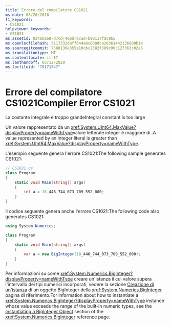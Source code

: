 ```yaml
---
title: Errore del compilatore CS1021
ms.date: 08/20/2018
f1_keywords:
- CS1021
helpviewer_keywords:
- CS1021
ms.assetid: 0346ba58-d7cd-40bd-bcad-b90117fdc9b5
ms.openlocfilehash: 5117332daff644a8c800dca28361442136880b1e
ms.sourcegitcommit: 7588136e355e10cbc2582f389c90c127363c02a5
ms.translationtype: MT
ms.contentlocale: it-IT
ms.lasthandoff: 03/12/2020
ms.locfileid: "79171547"
---
```

# <a name="compiler-error-cs1021"></a><span data-ttu-id="e9d59-102">Errore del compilatore CS1021</span><span class="sxs-lookup"><span data-stu-id="e9d59-102">Compiler Error CS1021</span></span>

<span data-ttu-id="e9d59-103">La costante integrale è troppo grande</span><span class="sxs-lookup"><span data-stu-id="e9d59-103">Integral constant is too large</span></span>  
  
<span data-ttu-id="e9d59-104">Un valore rappresentato da un <xref:System.UInt64.MaxValue?displayProperty=nameWithType>valore letterale integer è maggiore di .</span><span class="sxs-lookup"><span data-stu-id="e9d59-104">A value represented by an integer literal is greater than <xref:System.UInt64.MaxValue?displayProperty=nameWithType>.</span></span>  
  
<span data-ttu-id="e9d59-105">L'esempio seguente genera l'errore CS1021:</span><span class="sxs-lookup"><span data-stu-id="e9d59-105">The following sample generates CS1021:</span></span>  

```csharp
// CS1021.cs  
class Program
{
    static void Main(string[] args)
    {
        int a = 18_446_744_073_709_552_000;
    }
}  
```

<span data-ttu-id="e9d59-106">Il codice seguente genera anche l'errore CS1021:</span><span class="sxs-lookup"><span data-stu-id="e9d59-106">The following code also generates CS1021:</span></span>

```csharp
using System.Numerics;

class Program
{
    static void Main(string[] args)
    {
        var a = new BigInteger(18_446_744_073_709_552_000);
    }
}
```

<span data-ttu-id="e9d59-107">Per informazioni su come <xref:System.Numerics.BigInteger?displayProperty=nameWithType> creare un'istanza il cui valore supera l'intervallo dei tipi numerici incorporati, vedere la sezione [Creazione di un'istanza](https://docs.microsoft.com/dotnet/api/System.Numerics.BigInteger#instantiating-a-biginteger-object) di un oggetto BigInteger della <xref:System.Numerics.BigInteger> pagina di riferimento.</span><span class="sxs-lookup"><span data-stu-id="e9d59-107">For information about how to instantiate a <xref:System.Numerics.BigInteger?displayProperty=nameWithType> instance whose value exceeds the range of the built-in numeric types, see the [Instantiating a BigInteger Object](https://docs.microsoft.com/dotnet/api/System.Numerics.BigInteger#instantiating-a-biginteger-object) section of the  <xref:System.Numerics.BigInteger> reference page.</span></span>
